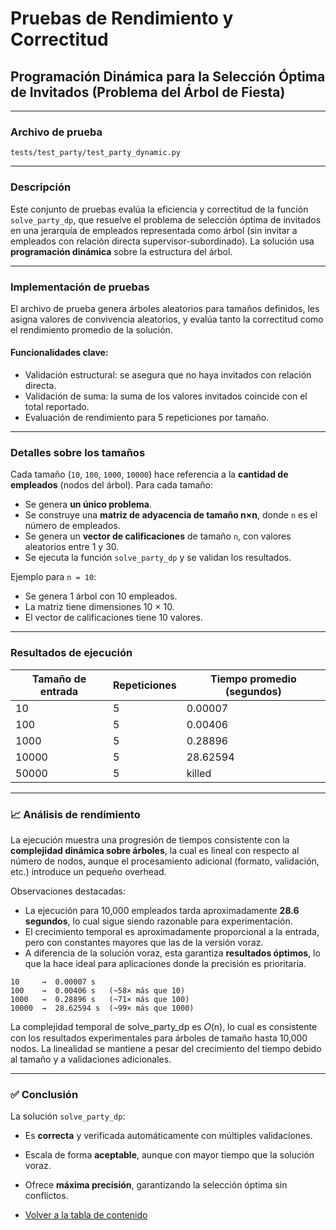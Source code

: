 
# Pruebas de Rendimiento y Correctitud  
## Programación Dinámica para la Selección Óptima de Invitados (Problema del Árbol de Fiesta)

---

### Archivo de prueba  
`tests/test_party/test_party_dynamic.py`

---

### Descripción

Este conjunto de pruebas evalúa la eficiencia y correctitud de la función `solve_party_dp`, que resuelve el problema de selección óptima de invitados en una jerarquía de empleados representada como árbol (sin invitar a empleados con relación directa supervisor-subordinado). La solución usa **programación dinámica** sobre la estructura del árbol.

---

### Implementación de pruebas

El archivo de prueba genera árboles aleatorios para tamaños definidos, les asigna valores de convivencia aleatorios, y evalúa tanto la correctitud como el rendimiento promedio de la solución.

#### Funcionalidades clave:

- Validación estructural: se asegura que no haya invitados con relación directa.
- Validación de suma: la suma de los valores invitados coincide con el total reportado.
- Evaluación de rendimiento para 5 repeticiones por tamaño.

---
### Detalles sobre los tamaños

Cada tamaño (`10`, `100`, `1000`, `10000`) hace referencia a la **cantidad de empleados** (nodos del árbol). Para cada tamaño:

- Se genera **un único problema**.
- Se construye una **matriz de adyacencia de tamaño n×n**, donde `n` es el número de empleados.
- Se genera un **vector de calificaciones** de tamaño `n`, con valores aleatorios entre 1 y 30.
- Se ejecuta la función `solve_party_dp` y se validan los resultados.

Ejemplo para `n = 10`:
- Se genera 1 árbol con 10 empleados.
- La matriz tiene dimensiones 10 × 10.
- El vector de calificaciones tiene 10 valores.

---

### Resultados de ejecución

| Tamaño de entrada | Repeticiones | Tiempo promedio (segundos) |
|-------------------|--------------|-----------------------------|
| 10                | 5            | 0.00007                     |
| 100               | 5            | 0.00406                     |
| 1000              | 5            | 0.28896                     |
| 10000             | 5            | 28.62594                    |
| 50000             | 5            | killed                      |
---

### 📈 Análisis de rendimiento

La ejecución muestra una progresión de tiempos consistente con la **complejidad dinámica sobre árboles**, la cual es lineal con respecto al número de nodos, aunque el procesamiento adicional (formato, validación, etc.) introduce un pequeño overhead.

Observaciones destacadas:

- La ejecución para 10,000 empleados tarda aproximadamente **28.6 segundos**, lo cual sigue siendo razonable para experimentación.
- El crecimiento temporal es aproximadamente proporcional a la entrada, pero con constantes mayores que las de la versión voraz.
- A diferencia de la solución voraz, esta garantiza **resultados óptimos**, lo que la hace ideal para aplicaciones donde la precisión es prioritaria.

```
10     →  0.00007 s
100    →  0.00406 s   (~58× más que 10)
1000   →  0.28896 s   (~71× más que 100)
10000  →  28.62594 s  (~99× más que 1000)
```
La complejidad temporal de solve_party_dp es 𝑂(n), lo cual es consistente con los resultados experimentales para árboles de tamaño hasta 10,000 nodos. La linealidad se mantiene a pesar del crecimiento del tiempo debido al tamaño y a validaciones adicionales.

---

### ✅ Conclusión

La solución `solve_party_dp`:

- Es **correcta** y verificada automáticamente con múltiples validaciones.
- Escala de forma **aceptable**, aunque con mayor tiempo que la solución voraz.
- Ofrece **máxima precisión**, garantizando la selección óptima sin conflictos.

- [Volver a la tabla de contenido](/docs/Readme.md)

